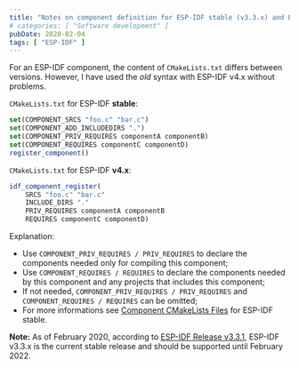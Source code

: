 ```yaml
---
title: "Notes on component definition for ESP-IDF stable (v3.3.x) and ESP-IDF v4.x"
# categories: [ "Software development" ]
pubDate: 2020-02-04
tags: [ "ESP-IDF" ]
---
```


For an ESP-IDF component, the content of `CMakeLists.txt` differs between versions.
However, I have used the *old* syntax with ESP-IDF v4.x without problems.

`CMakeLists.txt` for ESP-IDF **stable**:

```cmake
set(COMPONENT_SRCS "foo.c" "bar.c")
set(COMPONENT_ADD_INCLUDEDIRS ".")
set(COMPONENT_PRIV_REQUIRES componentA componentB)
set(COMPONENT_REQUIRES componentC componentD)
register_component()
```

`CMakeLists.txt` for ESP-IDF **v4.x**:

```cmake
idf_component_register(
    SRCS "foo.c" "bar.c"
    INCLUDE_DIRS "."
    PRIV_REQUIRES componentA componentB
    REQUIRES componentC componentD)
```

Explanation:

* Use `COMPONENT_PRIV_REQUIRES / PRIV_REQUIRES` to declare the components needed only for compiling this component;
* Use `COMPONENT_REQUIRES / REQUIRES` to declare the components needed by this component and any projects that includes this component;
* If not needed, `COMPONENT_PRIV_REQUIRES / PRIV_REQUIRES` and `COMPONENT_REQUIRES / REQUIRES` can be omitted;
* For more informations see [Component CMakeLists Files](https://docs.espressif.com/projects/esp-idf/en/stable/api-guides/build-system-cmake.html#component-cmakelists-files) for ESP-IDF stable.

**Note:** As of February 2020, according to [ESP-IDF Release v3.3.1](https://github.com/espressif/esp-idf/releases/tag/v3.3.1), ESP-IDF v3.3.x is the current stable release and should be supported until February 2022.
